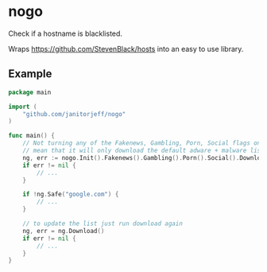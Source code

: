 # nogo

Check if a hostname is blacklisted.

Wraps https://github.com/StevenBlack/hosts into an easy to use library.

## Example

```go
package main

import (
	"github.com/janitorjeff/nogo"
)

func main() {
	// Not turning any of the Fakenews, Gambling, Porn, Social flags on will
	// mean that it will only download the default adware + malware list
	ng, err := nogo.Init().Fakenews().Gambling().Porn().Social().Download()
	if err != nil {
		// ...
	}

	if !ng.Safe("google.com") {
		// ...
	}

	// to update the list just run download again
	ng, err = ng.Download()
	if err != nil {
		// ...
	}
}
```
